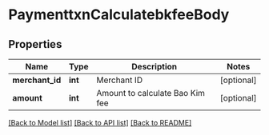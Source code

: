 # PaymenttxnCalculatebkfeeBody

## Properties
Name | Type | Description | Notes
------------ | ------------- | ------------- | -------------
**merchant_id** | **int** | Merchant ID | [optional] 
**amount** | **int** | Amount to calculate Bao Kim fee | [optional] 

[[Back to Model list]](../../README.md#documentation-for-models) [[Back to API list]](../../README.md#documentation-for-api-endpoints) [[Back to README]](../../README.md)

